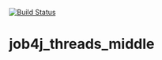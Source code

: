 [![Build Status](https://travis-ci.org/Tiunchik/Job4j_middle_threads.svg?branch=master)](https://travis-ci.org/Tiunchik/Job4j_middle_threads)

# job4j_threads_middle
